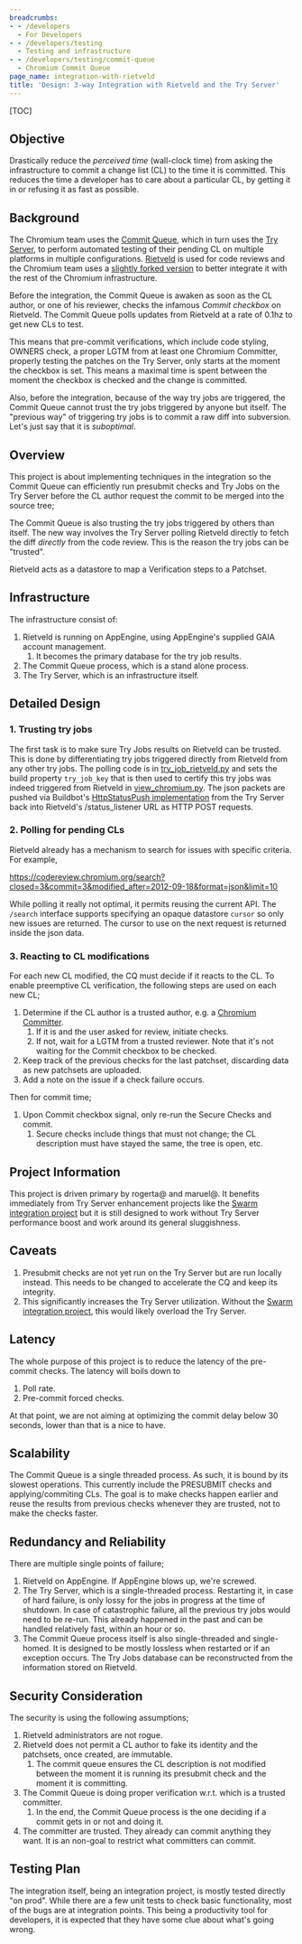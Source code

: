 ```yaml
---
breadcrumbs:
- - /developers
  - For Developers
- - /developers/testing
  - Testing and infrastructure
- - /developers/testing/commit-queue
  - Chromium Commit Queue
page_name: integration-with-rietveld
title: 'Design: 3-way Integration with Rietveld and the Try Server'
---
```


[TOC]

## Objective

Drastically reduce the *perceived time* (wall-clock time) from asking the
infrastructure to commit a change list (CL) to the time it is committed. This
reduces the time a developer has to care about a particular CL, by getting it in
or refusing it as fast as possible.

## Background

The Chromium team uses the [Commit
Queue](/developers/testing/commit-queue/design), which in turn uses the [Try
Server](/system/errors/NodeNotFound), to perform automated testing of their
pending CL on multiple platforms in multiple configurations.
[Rietveld](http://code.google.com/p/rietveld/) is used for code reviews and the
Chromium team uses a [slightly forked
version](http://code.google.com/p/rietveld/source/browse/?name=chromium) to
better integrate it with the rest of the Chromium infrastructure.

Before the integration, the Commit Queue is awaken as soon as the CL author, or
one of his reviewer, checks the infamous *Commit checkbox* on Rietveld. The
Commit Queue polls updates from Rietveld at a rate of 0.1hz to get new CLs to
test.

This means that pre-commit verifications, which include code styling, OWNERS
check, a proper LGTM from at least one Chromium Committer, properly testing the
patches on the Try Server, only starts at the moment the checkbox is set. This
means a maximal time is spent between the moment the checkbox is checked and the
change is committed.

Also, before the integration, because of the way try jobs are triggered, the
Commit Queue cannot trust the try jobs triggered by anyone but itself. The
"previous way" of triggering try jobs is to commit a raw diff into subversion.
Let's just say that it is *suboptimal*.

## Overview

This project is about implementing techniques in the integration so the Commit
Queue can efficiently run presubmit checks and Try Jobs on the Try Server before
the CL author request the commit to be merged into the source tree;

The Commit Queue is also trusting the try jobs triggered by others than itself.
The new way involves the Try Server polling Rietveld directly to fetch the diff
*directly* from the code review. This is the reason the try jobs can be
"trusted".

Rietveld acts as a datastore to map a Verification steps to a Patchset.

## Infrastructure

The infrastructure consist of:

1.  Rietveld is running on AppEngine, using AppEngine's supplied GAIA
            account management.
    1.  It becomes the primary database for the try job results.
2.  The Commit Queue process, which is a stand alone process.
3.  The Try Server, which is an infrastructure itself.

## Detailed Design

### 1. Trusting try jobs

The first task is to make sure Try Jobs results on Rietveld can be trusted. This
is done by differentiating try jobs triggered directly from Rietveld from any
other try jobs. The polling code is in
[try_job_rietveld.py](http://src.chromium.org/viewvc/chrome/trunk/tools/build/scripts/master/try_job_rietveld.py?view=markup)
and sets the build property `try_job_key` that is then used to certify this try
jobs was indeed triggered from Rietveld in
[view_chromium.py](http://code.google.com/p/rietveld/source/browse/codereview/views_chromium.py?name=chromium).
The json packets are pushed via Buildbot's [HttpStatusPush
implementation](http://src.chromium.org/viewvc/chrome/trunk/tools/build/third_party/buildbot_8_4p1/buildbot/status/status_push.py?view=markup)
from the Try Server back into Rietveld's /status_listener URL as HTTP POST
requests.

### 2. Polling for pending CLs

Rietveld already has a mechanism to search for issues with specific criteria.
For example,

<https://codereview.chromium.org/search?closed=3&commit=3&modified_after=2012-09-18&format=json&limit=10>

While polling it really not optimal, it permits reusing the current API. The
`/search` interface supports specifying an opaque datastore `cursor` so only new
issues are returned. The cursor to use on the next request is returned inside
the json data.

### 3. Reacting to CL modifications

For each new CL modified, the CQ must decide if it reacts to the CL. To enable
preemptive CL verification, the following steps are used on each new CL;

1.  Determine if the CL author is a trusted author, e.g. a [Chromium
            Committer](/getting-involved/become-a-committer).
    1.  If it is and the user asked for review, initiate checks.
    2.  If not, wait for a LGTM from a trusted reviewer. Note that it's
                not waiting for the Commit checkbox to be checked.
2.  Keep track of the previous checks for the last patchset, discarding
            data as new patchsets are uploaded.
3.  Add a note on the issue if a check failure occurs.

Then for commit time;

1.  Upon Commit checkbox signal, only re-run the Secure Checks and
            commit.
    1.  Secure checks include things that must not change; the CL
                description must have stayed the same, the tree is open, etc.

## Project Information

This project is driven primary by rogerta@ and maruel@. It benefits immediately
from Try Server enhancement projects like the [Swarm integration
project](/system/errors/NodeNotFound) but it is still designed to work without
Try Server performance boost and work around its general sluggishness.

## Caveats

1.  Presubmit checks are not yet run on the Try Server but are run
            locally instead. This needs to be changed to accelerate the CQ and
            keep its integrity.
2.  This significantly increases the Try Server utilization. Without the
            [Swarm integration project](/system/errors/NodeNotFound), this would
            likely overload the Try Server.

## Latency

The whole purpose of this project is to reduce the latency of the pre-commit
checks. The latency will boils down to

1.  Poll rate.
2.  Pre-commit forced checks.

At that point, we are not aiming at optimizing the commit delay below 30
seconds, lower than that is a nice to have.

## Scalability

The Commit Queue is a single threaded process. As such, it is bound by its
slowest operations. This currently include the PRESUBMIT checks and
applying/commiting CLs. The goal is to make checks happen earlier and reuse the
results from previous checks whenever they are trusted, not to make the checks
faster.

## Redundancy and Reliability

There are multiple single points of failure;

1.  Rietveld on AppEngine. If AppEngine blows up, we're screwed.
2.  The Try Server, which is a single-threaded process. Restarting it,
            in case of hard failure, is only lossy for the jobs in progress at
            the time of shutdown. In case of catastrophic failure, all the
            previous try jobs would need to be re-run. This already happened in
            the past and can be handled relatively fast, within an hour or so.
3.  The Commit Queue process itself is also single-threaded and
            single-homed. It is designed to be mostly lossless when restarted or
            if an exception occurs. The Try Jobs database can be reconstructed
            from the information stored on Rietveld.

## Security Consideration

The security is using the following assumptions;

1.  Rietveld administrators are not rogue.
2.  Rietveld does not permit a CL author to fake its identity and the
            patchsets, once created, are immutable.
    1.  The commit queue ensures the CL description is not modified
                between the moment it is running its presubmit check and the
                moment it is committing.
3.  The Commit Queue is doing proper verification w.r.t. which is a
            trusted committer.
    1.  In the end, the Commit Queue process is the one deciding if a
                commit gets in or not and doing it.
4.  The committer are trusted. They already can commit anything they
            want. It is an non-goal to restrict what committers can commit.

## Testing Plan

The integration itself, being an integration project, is mostly tested directly
"on prod". While there are a few unit tests to check basic functionality, most
of the bugs are at integration points. This being a productivity tool for
developers, it is expected that they have some clue about what's going wrong.
